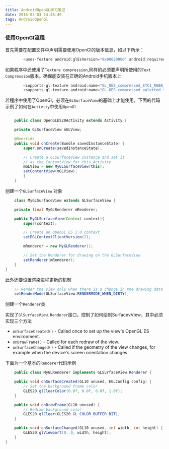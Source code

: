 ```yaml
---
title: AndroidOpenGL学习笔记
date: 2016-03-03 14:48:49
tags: AndroidOpenGl
---
```


### 使用OpenGl流程  

首先需要在配置文件中声明需要使用OpenGl的版本信息，如以下所示：  
```java
		<uses-feature android:glEsVersion="0x00020000" android:required="true" />  
```
如果程序中还使用了`Texture compression`,同样的必须要声明所使用的`Text Compression`版本。确保能安装在正确的Android手机版本上  
```java
		<supports-gl-texture android:name="GL_OES_compressed_ETC1_RGB8_texture" />
		<supports-gl-texture android:name="GL_OES_compressed_paletted_texture" />   
```
若程序中使用了OpenGl，必须在`GLSurfaceView`的基础上才能使用，下面的代码示例了如何在`Activity`中使用`OpenGl`  

```java  

	public class OpenGLES20Activity extends Activity {

    private GLSurfaceView mGLView;

    @Override
    public void onCreate(Bundle savedInstanceState) {
        super.onCreate(savedInstanceState);

        // Create a GLSurfaceView instance and set it
        // as the ContentView for this Activity.
        mGLView = new MyGLSurfaceView(this);
        setContentView(mGLView);
    	}
	}

```

创建一个`GLSurfaceView` 对象  

```java  
	class MyGLSurfaceView extends GLSurfaceView {

    private final MyGLRenderer mRenderer;

    public MyGLSurfaceView(Context context){
        super(context);

        // Create an OpenGL ES 2.0 context
        setEGLContextClientVersion(2);

        mRenderer = new MyGLRenderer();

        // Set the Renderer for drawing on the GLSurfaceView
        setRenderer(mRenderer);
    }
}
```
此外还要设置渲染进程更新的机制  

```java 
	// Render the view only when there is a change in the drawing data
	setRenderMode(GLSurfaceView.RENDERMODE_WHEN_DIRTY);
```

创建一个`Renderer`类  

实现了`GlSurfaceView.Renderer`接口，控制了如何绘制SurfacevView，其中必须实现三个方法  

* `onSurfaceCreated()` - Called once to set up the view's OpenGL ES environment.
* `onDrawFrame()` - Called for each redraw of the view.
* `onSurfaceChanged()` - Called if the geometry of the view changes, for example when the device's screen orientation changes.  

下面为一个基本的`Renderer`代码示例  

```java 
	public class MyGLRenderer implements GLSurfaceView.Renderer {

    public void onSurfaceCreated(GL10 unused, EGLConfig config) {
        // Set the background frame color
        GLES20.glClearColor(0.0f, 0.0f, 0.0f, 1.0f);
    }

    public void onDrawFrame(GL10 unused) {
        // Redraw background color
        GLES20.glClear(GLES20.GL_COLOR_BUFFER_BIT);
    }

    public void onSurfaceChanged(GL10 unused, int width, int height) {
        GLES20.glViewport(0, 0, width, height);
    }
}
```